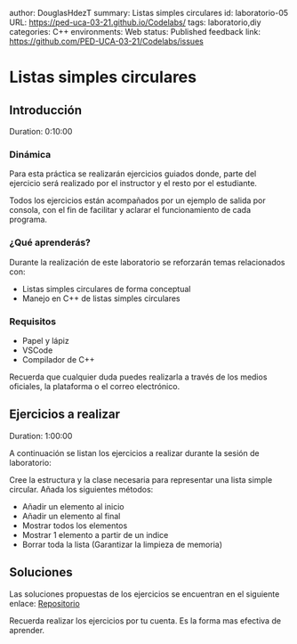 author: DouglasHdezT
summary: Listas simples circulares
id: laboratorio-05
URL: https://ped-uca-03-21.github.io/Codelabs/
tags: laboratorio,diy
categories: C++
environments: Web
status: Published
feedback link: https://github.com/PED-UCA-03-21/Codelabs/issues

# Listas simples circulares

## Introducción
Duration: 0:10:00

### Dinámica

Para esta práctica se realizarán ejercicios guiados donde, parte del ejercicio será realizado por el instructor y el resto por el estudiante.

Todos los ejercicios están acompañados por un ejemplo de salida por consola, con el fin de facilitar y aclarar el funcionamiento de cada programa.

### ¿Qué aprenderás?

Durante la realización de este laboratorio se reforzarán temas relacionados con:

- Listas simples circulares de forma conceptual
- Manejo en C++ de listas simples circulares

### Requisitos

- Papel y lápiz
- VSCode
- Compilador de C++

<aside class="positive">
  Recuerda que cualquier duda puedes realizarla a través de los medios oficiales, la plataforma o el correo electrónico.
</aside>

## Ejercicios a realizar
Duration: 1:00:00

A continuación se listan los ejercicios a realizar durante la sesión de laboratorio:

Cree la estructura y la clase necesaria para representar una lista simple circular. Añada los siguientes métodos:

- Añadir un elemento al inicio
- Añadir un elemento al final
- Mostrar todos los elementos
- Mostrar 1 elemento a partir de un indice
- Borrar toda la lista (Garantizar la limpieza de memoria)

## Soluciones

Las soluciones propuestas de los ejercicios se encuentran en el siguiente enlace: [Repositorio](https://github.com/PED-UCA-03-21/Laboratorio-05)

<aside class="positive">
  Recuerda realizar los ejercicios por tu cuenta. Es la forma mas efectiva de aprender.
</aside>